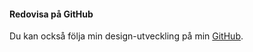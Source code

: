 #### Redovisa på GitHub

Du kan också följa min design-utveckling på min [GitHub](https://github.com/Afshiiin/oophpv5).
